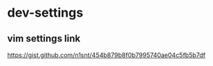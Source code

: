 # dev-settings

## vim settings link
https://gist.github.com/n1snt/454b879b8f0b7995740ae04c5fb5b7df
